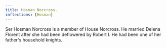 ```yaml
---
title: Hosman Norcross.
inflections: [Hosman]
---
```


Ser Hosman Norcross is a member of House Norcross. He married Delena Florent after she had been deflowered by Robert I. He had been one of her father's household knights.


